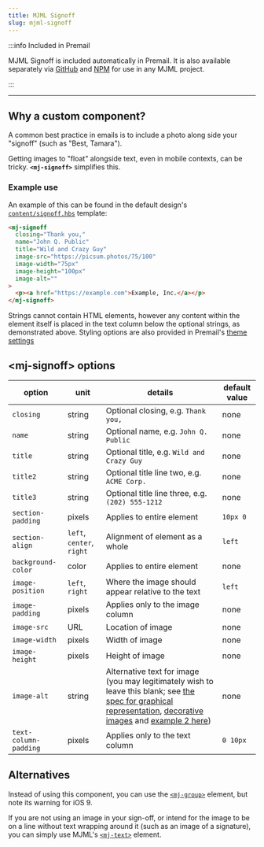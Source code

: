 ```yaml
---
title: MJML Signoff
slug: mjml-signoff
---
```


:::info Included in Premail

MJML Signoff is included automatically in Premail. It is also available
separately via [GitHub](https://github.com/premail/mjml-signoff) and
[NPM](https://www.npmjs.com/package/mjml-signoff) for use in any MJML
project.

:::

---

## Why a custom component?

A common best practice in emails is to include a photo along side your
"signoff" (such as "Best, Tamara").

Getting images to "float" alongside text, even in mobile contexts, can be
tricky. **`<mj-signoff>`** simplifies this.

### Example use

An example of this can be found in the default design's
[`content/signoff.hbs`](https://github.com/premail/premail/tree/v2.0.0/src/example/designs/_default/content/signoff.hbs) template:

```html
<mj-signoff
  closing="Thank you,"
  name="John Q. Public"
  title="Wild and Crazy Guy"
  image-src="https://picsum.photos/75/100"
  image-width="75px"
  image-height="100px"
  image-alt=""
>
  <p><a href="https://example.com">Example, Inc.</a></p>
</mj-signoff>
```

Strings cannot contain HTML elements, however any content within the element
itself is placed in the text column below the optional strings, as demonstrated
above. Styling options are also provided in Premail's
[theme settings](/docs/overview/usage/explore-design-structure/#theme)

## <mj-signoff\> options

| option                | unit                      | details                                                                                                                                                                                                                                                                                                                                                                                                                                         | default value |
| --------------------- | ------------------------- | ----------------------------------------------------------------------------------------------------------------------------------------------------------------------------------------------------------------------------------------------------------------------------------------------------------------------------------------------------------------------------------------------------------------------------------------------- | ------------- |
| `closing`             | string                    | Optional closing, e.g. `Thank you,`                                                                                                                                                                                                                                                                                                                                                                                                             | none          |
| `name`                | string                    | Optional name, e.g. `John Q. Public`                                                                                                                                                                                                                                                                                                                                                                                                            | none          |
| `title`               | string                    | Optional title, e.g. `Wild and Crazy Guy`                                                                                                                                                                                                                                                                                                                                                                                                       | none          |
| `title2`              | string                    | Optional title line two, e.g. `ACME Corp.`                                                                                                                                                                                                                                                                                                                                                                                                      | none          |
| `title3`              | string                    | Optional title line three, e.g. `(202) 555-1212`                                                                                                                                                                                                                                                                                                                                                                                                | none          |
| `section-padding`     | pixels                    | Applies to entire element                                                                                                                                                                                                                                                                                                                                                                                                                       | `10px 0`      |
| `section-align`       | `left`, `center`, `right` | Alignment of element as a whole                                                                                                                                                                                                                                                                                                                                                                                                                 | `left`        |
| `background-color`    | color                     | Applies to entire element                                                                                                                                                                                                                                                                                                                                                                                                                       | none          |
| `image-position`      | `left`, `right`           | Where the image should appear relative to the text                                                                                                                                                                                                                                                                                                                                                                                              | `left`        |
| `image-padding`       | pixels                    | Applies only to the image column                                                                                                                                                                                                                                                                                                                                                                                                                | none          |
| `image-src`           | URL                       | Location of image                                                                                                                                                                                                                                                                                                                                                                                                                               | none          |
| `image-width`         | pixels                    | Width of image                                                                                                                                                                                                                                                                                                                                                                                                                                  | none          |
| `image-height`        | pixels                    | Height of image                                                                                                                                                                                                                                                                                                                                                                                                                                 | none          |
| `image-alt`           | string                    | Alternative text for image (you may legitimately wish to leave this blank; see [the spec for graphical representation](https://html.spec.whatwg.org/multipage/images.html#a-graphical-representation-of-some-of-the-surrounding-text), [decorative images](https://html.spec.whatwg.org/multipage/images.html#a-purely-decorative-image-that-doesn't-add-any-information) and [example 2 here](https://webaim.org/techniques/alttext/#context)) | none          |
| `text-column-padding` | pixels                    | Applies only to the text column                                                                                                                                                                                                                                                                                                                                                                                                                 | `0 10px`      |

## Alternatives

Instead of using this component, you can use the
[`<mj-group>`](https://documentation.mjml.io/#mj-group) element, but note its
warning for iOS 9.

If you are not using an image in your sign-off, or intend for the image to be
on a line without text wrapping around it (such as an image of a signature), you
can simply use MJML's [`<mj-text>`](https://documentation.mjml.io/#mj-text)
element.
